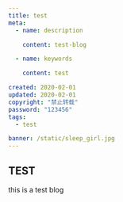 ```yaml
---
title: test
meta:
  - name: description

    content: test-blog

  - name: keywords

    content: test

created: 2020-02-01
updated: 2020-02-01
copyright: "禁止转载"
password: "123456"
tags:
  - test

banner: /static/sleep_girl.jpg
---
```


## TEST

this is a test blog
